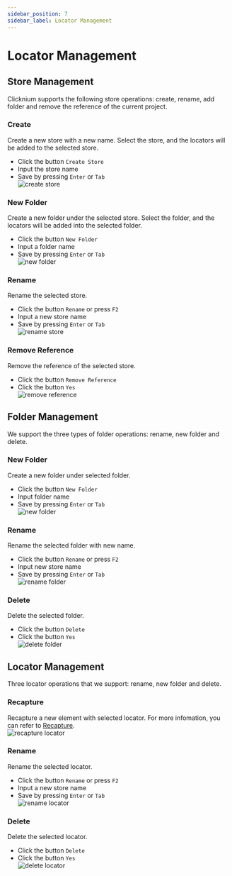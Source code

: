 ```yaml
---
sidebar_position: 7
sidebar_label: Locator Management
---
```

# Locator Management

## Store Management

Clicknium supports the following store operations: create, rename, add folder and remove the reference of the current project.

### Create
Create a new store with a new name. Select the store, and the locators will be added to the selected store.  
- Click the button `Create Store`
- Input the store name
- Save by pressing `Enter` or `Tab`  
![create store](../../img/recorder_store_create.png) 

### New Folder
Create a new folder under the selected store. Select the folder, and the locators will be added into the selected folder. 
- Click the button `New Folder`
- Input a folder name
- Save by pressing `Enter` or `Tab`  
![new folder](../../img/recorder_folder_new.png)

### Rename
Rename the selected store.  
- Click the button `Rename` or press `F2`
- Input a new store name
- Save by pressing `Enter` or `Tab`  
![rename store](../../img/recorder_store_rename.png)

### Remove Reference
Remove the reference of the selected store.  
- Click the button `Remove Reference`  
- Click the button `Yes`  
![remove reference](../../img/recorder_remove_reference.png)

## Folder Management

We support the three types of folder operations: rename, new folder and delete.

### New Folder
Create a new folder under selected folder.
- Click the button `New Folder`
- Input folder name
- Save by pressing `Enter` or `Tab`  
![new folder](../../img/recorder_folder_new_folder.png)

### Rename
Rename the selected folder with new name.  
- Click the button `Rename` or press `F2`
- Input new store name
- Save by pressing `Enter` or `Tab`  
![rename folder](../../img/recorder_folder_rename.png)

### Delete
Delete the selected folder.
- Click the button `Delete`  
- Click the button `Yes`   
![delete folder](../../img/recorder_folder_delete.png)

## Locator Management
Three locator operations that we support: rename, new folder and delete.


### Recapture
Recapture a new element with selected locator. For more infomation, you can refer to [Recapture](./recapture.md).  
![recapture locator](../../img/recorder_locator_recapture.png)

### Rename
Rename the selected locator.  
- Click the button `Rename` or press `F2`
- Input a new store name
- Save by pressing `Enter` or `Tab`  
![rename locator](../../img/recapture_locator_rename.png)

### Delete
Delete the selected locator.
- Click the button `Delete`  
- Click the button `Yes`  
![delete locator](../../img/recorder_locator_delete.png)